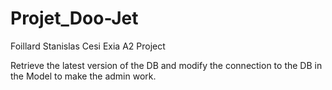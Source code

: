 # Projet_Doo-Jet
Foillard Stanislas Cesi Exia A2 Project

Retrieve the latest version of the DB and modify the connection to the DB in the Model to make the admin work.
